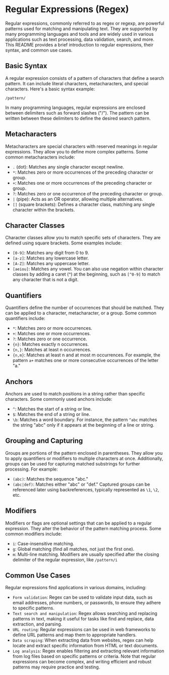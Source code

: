 # Regular Expressions (Regex)

Regular expressions, commonly referred to as regex or regexp, are powerful patterns used for matching and manipulating text. They are supported by many programming languages and tools and are widely used in various applications such as text processing, data validation, search, and more. This README provides a brief introduction to regular expressions, their syntax, and common use cases.

## Basic Syntax

A regular expression consists of a pattern of characters that define a search pattern. It can include literal characters, metacharacters, and special characters. Here's a basic syntax example:

```
/pattern/
```

In many programming languages, regular expressions are enclosed between delimiters such as forward slashes ("/"). The pattern can be written between these delimiters to define the desired search pattern.

## Metacharacters

Metacharacters are special characters with reserved meanings in regular expressions. They allow you to define more complex patterns. Some common metacharacters include:

- `.` (dot): Matches any single character except newline.
- `*`: Matches zero or more occurrences of the preceding character or group.
- `+`: Matches one or more occurrences of the preceding character or group.
- `?`: Matches zero or one occurrence of the preceding character or group.
- `|` (pipe): Acts as an OR operator, allowing multiple alternatives.
- `[]` (square brackets): Defines a character class, matching any single character within the brackets.

## Character Classes

Character classes allow you to match specific sets of characters. They are defined using square brackets. Some examples include:

- `[0-9]`: Matches any digit from 0 to 9.
- `[a-z]`: Matches any lowercase letter.
- `[A-Z]`: Matches any uppercase letter.
- `[aeiou]`: Matches any vowel.
You can also use negation within character classes by adding a caret (^) at the beginning, such as `[^0-9]` to match any character that is not a digit.

## Quantifiers

Quantifiers define the number of occurrences that should be matched. They can be applied to a character, metacharacter, or a group. Some common quantifiers include:

- `*`: Matches zero or more occurrences.
- `+`: Matches one or more occurrences.
- `?`: Matches zero or one occurrence.
- `{n}`: Matches exactly n occurrences.
- `{n,}`: Matches at least n occurrences.
- `{n,m}`: Matches at least n and at most m occurrences.
For example, the pattern `a+` matches one or more consecutive occurrences of the letter "a."

## Anchors

Anchors are used to match positions in a string rather than specific characters. Some commonly used anchors include:

- `^`: Matches the start of a string or line.
- `$`: Matches the end of a string or line.
- `\b`: Matches a word boundary.
For instance, the pattern `^abc` matches the string "abc" only if it appears at the beginning of a line or string.

## Grouping and Capturing

Groups are portions of the pattern enclosed in parentheses. They allow you to apply quantifiers or modifiers to multiple characters at once. Additionally, groups can be used for capturing matched substrings for further processing. For example:

- `(abc)`: Matches the sequence "abc."
- `(abc|def)`: Matches either "abc" or "def."
Captured groups can be referenced later using backreferences, typically represented as `\1`, `\2`, etc.

## Modifiers

Modifiers or flags are optional settings that can be applied to a regular expression. They alter the behavior of the pattern matching process. Some common modifiers include:

- `i`: Case-insensitive matching.
- `g`: Global matching (find all matches, not just the first one).
- `m`: Multi-line matching.
Modifiers are usually specified after the closing delimiter of the regular expression, like `/pattern/i`

## Common Use Cases

Regular expressions find applications in various domains, including:

- `Form validation`: Regex can be used to validate input data, such as email addresses, phone numbers, or passwords, to ensure they adhere to specific patterns.
- `Text search and manipulation`: Regex allows searching and replacing patterns in text, making it useful for tasks like find and replace, data extraction, and parsing.
- `URL routing`: Regular expressions can be used in web frameworks to define URL patterns and map them to appropriate handlers.
- `Data scraping`: When extracting data from websites, regex can help locate and extract specific information from HTML or text documents.
- `Log analysis`: Regex enables filtering and extracting relevant information from log files based on specific patterns or criteria.
Note that regular expressions can become complex, and writing efficient and robust patterns may require practice and testing.
